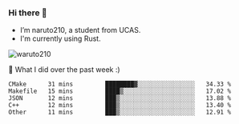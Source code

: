 ### Hi there 👋

- I’m naruto210, a student from UCAS.
- I'm currently using Rust.

<img src="https://komarev.com/ghpvc/?username=waruto210" alt="waruto210" />

🔭 What I did over the past week :)

<!--START_SECTION:waka-->
```text
CMake      31 mins         ████████▓░░░░░░░░░░░░░░░░   34.33 % 
Makefile   15 mins         ████▒░░░░░░░░░░░░░░░░░░░░   17.02 % 
JSON       12 mins         ███▒░░░░░░░░░░░░░░░░░░░░░   13.88 % 
C++        12 mins         ███▒░░░░░░░░░░░░░░░░░░░░░   13.40 % 
Other      11 mins         ███▒░░░░░░░░░░░░░░░░░░░░░   12.91 % 
```
<!--END_SECTION:waka-->
